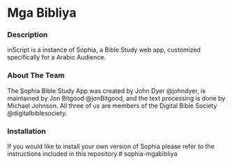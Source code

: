 # Mga Bibliya

### Description

inScript is a instance of Sophia, a Bible Study web app, customized specifically for a Arabic Audience.

### About The Team

The Sophia Bible Study App was created by John Dyer @johndyer, is maintained by Jon Bitgood @jonBitgood, and the text processing is done by Michael Johnson. All three of us are members of the Digital Bible Society @digitalbiblesociety.

### Installation

If you would like to install your own version of Sophia please refer to the instructions included in this repository.# sophia-mgabibliya